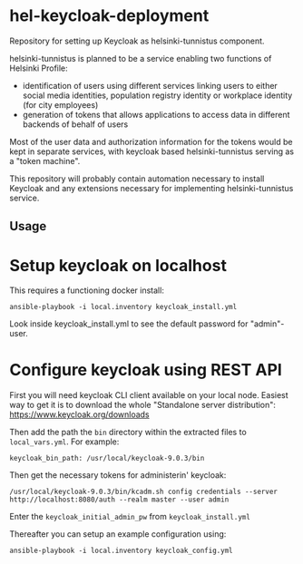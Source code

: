 # hel-keycloak-deployment

Repository for setting up Keycloak as helsinki-tunnistus component.

helsinki-tunnistus is planned to be a service enabling two functions of Helsinki Profile:
* identification of users using different services linking users to either social media identities, population registry identity or workplace identity (for city employees)
* generation of tokens that allows applications to access data in different backends of behalf of users

Most of the user data and authorization information for the tokens would be kept in separate services, with keycloak based helsinki-tunnistus serving as a "token machine".

This repository will probably contain automation necessary to install Keycloak and any extensions necessary for implementing helsinki-tunnistus service.

## Usage

# Setup keycloak on localhost

This requires a functioning docker install:

`ansible-playbook -i local.inventory keycloak_install.yml`

Look inside keycloak_install.yml to see the default password for
"admin"-user.

# Configure keycloak using REST API

First you will need keycloak CLI client available on your local node.
Easiest way to get it is to download the whole "Standalone server
distribution": https://www.keycloak.org/downloads

Then add the path the `bin` directory within the extracted files to
`local_vars.yml`. For example:

`keycloak_bin_path: /usr/local/keycloak-9.0.3/bin`

Then get the necessary tokens for administerin' keycloak:

`/usr/local/keycloak-9.0.3/bin/kcadm.sh config credentials --server http://localhost:8080/auth --realm master --user admin`

Enter the `keycloak_initial_admin_pw` from `keycloak_install.yml`

Thereafter you can setup an example configuration using:

`ansible-playbook -i local.inventory keycloak_config.yml`
